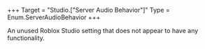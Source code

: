 +++
Target = "Studio.["Server Audio Behavior"]"
Type = Enum.ServerAudioBehavior
+++

An unused Roblox Studio setting that does not appear to have any functionality.